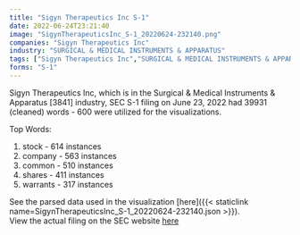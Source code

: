 ```yaml
---
title: "Sigyn Therapeutics Inc S-1"
date: 2022-06-24T23:21:40
image: "SigynTherapeuticsInc_S-1_20220624-232140.png"
companies: "Sigyn Therapeutics Inc"
industry: "SURGICAL & MEDICAL INSTRUMENTS & APPARATUS"
tags: ["Sigyn Therapeutics Inc","SURGICAL & MEDICAL INSTRUMENTS & APPARATUS","06-23-2022","S-1"]
forms: "S-1"
---
```

Sigyn Therapeutics Inc, which is in the Surgical & Medical Instruments & Apparatus [3841] industry, SEC S-1 filing on June 23, 2022 had 39931 (cleaned) words - 600 were utilized for the visualizations.

Top Words:
1. stock - 614 instances
2. company - 563 instances
3. common - 510 instances
4. shares - 411 instances
5. warrants - 317 instances


See the parsed data used in the visualization [here]({{< staticlink name=SigynTherapeuticsInc_S-1_20220624-232140.json >}}).  
View the actual filing on the SEC website [here](https://www.sec.gov/Archives/edgar/data/1642159/0001493152-22-017538.txt)